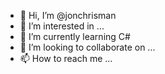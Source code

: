 - 👋 Hi, I’m @jonchrisman
- 👀 I’m interested in ...
- 🌱 I’m currently learning C#
- 💞️ I’m looking to collaborate on ...
- 📫 How to reach me ...

<!---
jonchrisman/jonchrisman is a ✨ special ✨ repository because its `README.md` (this file) appears on your GitHub profile.
You can click the Preview link to take a look at your changes.
--->
